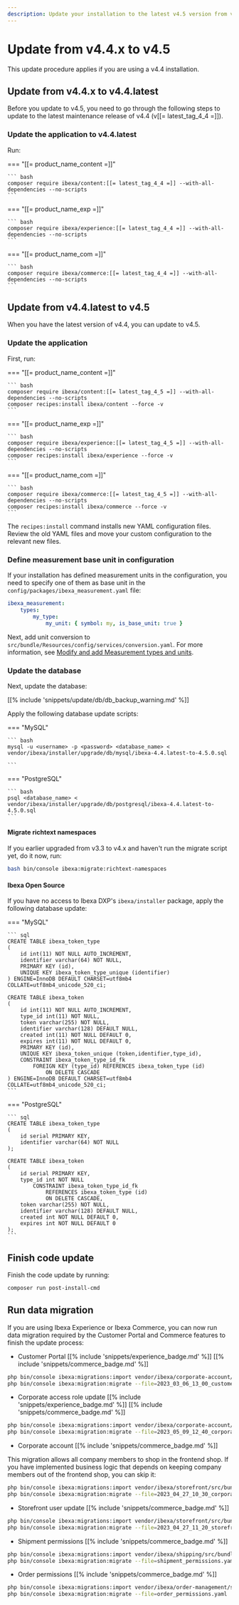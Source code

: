 ```yaml
---
description: Update your installation to the latest v4.5 version from v4.4.x.
---
```


# Update from v4.4.x to v4.5

This update procedure applies if you are using a v4.4 installation.

## Update from v4.4.x to v4.4.latest

Before you update to v4.5, you need to go through the following steps to update to the latest maintenance release of v4.4 (v[[= latest_tag_4_4 =]]).

### Update the application to v4.4.latest

Run:

=== "[[= product_name_content =]]"

    ``` bash
    composer require ibexa/content:[[= latest_tag_4_4 =]] --with-all-dependencies --no-scripts
    ```
=== "[[= product_name_exp =]]"

    ``` bash
    composer require ibexa/experience:[[= latest_tag_4_4 =]] --with-all-dependencies --no-scripts
    ```
=== "[[= product_name_com =]]"

    ``` bash
    composer require ibexa/commerce:[[= latest_tag_4_4 =]] --with-all-dependencies --no-scripts
    ```

## Update from v4.4.latest to v4.5

When you have the latest version of v4.4, you can update to v4.5.

### Update the application

First, run:

=== "[[= product_name_content =]]"

    ``` bash
    composer require ibexa/content:[[= latest_tag_4_5 =]] --with-all-dependencies --no-scripts
    composer recipes:install ibexa/content --force -v
    ```
=== "[[= product_name_exp =]]"

    ``` bash
    composer require ibexa/experience:[[= latest_tag_4_5 =]] --with-all-dependencies --no-scripts
    composer recipes:install ibexa/experience --force -v
    ```
=== "[[= product_name_com =]]"

    ``` bash
    composer require ibexa/commerce:[[= latest_tag_4_5 =]] --with-all-dependencies --no-scripts
    composer recipes:install ibexa/commerce --force -v
    ```

The `recipes:install` command installs new YAML configuration files.
Review the old YAML files and move your custom configuration to the relevant new files.

### Define measurement base unit in configuration

If your installation has defined measurement units in the configuration,
you need to specify one of them as base unit in the `config/packages/ibexa_measurement.yaml` file:

```yaml
ibexa_measurement:
    types:
        my_type:
            my_unit: { symbol: my, is_base_unit: true }
```

Next, add unit conversion to `src/bundle/Resources/config/services/conversion.yaml`. 
For more information, see [Modify and add Measurement types and units](https://doc.ibexa.co/en/4.5/content_management/field_types/field_type_reference/measurementfield/#modify-and-add-measurement-types-and-units).

### Update the database

Next, update the database:

[[% include 'snippets/update/db/db_backup_warning.md' %]]

Apply the following database update scripts:

=== "MySQL"

    ``` bash
    mysql -u <username> -p <password> <database_name> < vendor/ibexa/installer/upgrade/db/mysql/ibexa-4.4.latest-to-4.5.0.sql

    ```

=== "PostgreSQL"

    ``` bash
    psql <database_name> < vendor/ibexa/installer/upgrade/db/postgresql/ibexa-4.4.latest-to-4.5.0.sql
    ```

#### Migrate richtext namespaces

If you earlier upgraded from v3.3 to v4.x and haven't run the migrate script yet, do it now, run:

```bash
bash bin/console ibexa:migrate:richtext-namespaces
```

#### Ibexa Open Source

If you have no access to Ibexa DXP's `ibexa/installer` package, apply the following database update:

=== "MySQL"

    ``` sql
    CREATE TABLE ibexa_token_type
    (
        id int(11) NOT NULL AUTO_INCREMENT,
        identifier varchar(64) NOT NULL,
        PRIMARY KEY (id),
        UNIQUE KEY ibexa_token_type_unique (identifier)
    ) ENGINE=InnoDB DEFAULT CHARSET=utf8mb4 COLLATE=utf8mb4_unicode_520_ci;
    
    CREATE TABLE ibexa_token
    (
        id int(11) NOT NULL AUTO_INCREMENT,
        type_id int(11) NOT NULL,
        token varchar(255) NOT NULL,
        identifier varchar(128) DEFAULT NULL,
        created int(11) NOT NULL DEFAULT 0,
        expires int(11) NOT NULL DEFAULT 0,
        PRIMARY KEY (id),
        UNIQUE KEY ibexa_token_unique (token,identifier,type_id),
        CONSTRAINT ibexa_token_type_id_fk
            FOREIGN KEY (type_id) REFERENCES ibexa_token_type (id)
                ON DELETE CASCADE
    ) ENGINE=InnoDB DEFAULT CHARSET=utf8mb4 COLLATE=utf8mb4_unicode_520_ci;
    ```

=== "PostgreSQL"

    ``` sql
    CREATE TABLE ibexa_token_type
    (
        id serial PRIMARY KEY,
        identifier varchar(64) NOT NULL
    );
    
    CREATE TABLE ibexa_token
    (
        id serial PRIMARY KEY,
        type_id int NOT NULL
            CONSTRAINT ibexa_token_type_id_fk
                REFERENCES ibexa_token_type (id)
                ON DELETE CASCADE,
        token varchar(255) NOT NULL,
        identifier varchar(128) DEFAULT NULL,
        created int NOT NULL DEFAULT 0,
        expires int NOT NULL DEFAULT 0
    );
    ```

## Finish code update

Finish the code update by running:

```bash
composer run post-install-cmd
```

## Run data migration

If you are using Ibexa Experience or Ibexa Commerce,
you can now run data migration required by the Customer Portal and Commerce features to finish the update process:

- Customer Portal [[% include 'snippets/experience_badge.md' %]] [[% include 'snippets/commerce_badge.md' %]]

```bash
php bin/console ibexa:migrations:import vendor/ibexa/corporate-account/src/bundle/Resources/migrations/customer_portal.yaml --name=2023_03_06_13_00_customer_portal.yaml
php bin/console ibexa:migration:migrate --file=2023_03_06_13_00_customer_portal.yaml
```

- Corporate access role update [[% include 'snippets/experience_badge.md' %]] [[% include 'snippets/commerce_badge.md' %]]

```bash
php bin/console ibexa:migrations:import vendor/ibexa/corporate-account/src/bundle/Resources/migrations/2023_05_09_12_40_corporate_access_role_update.yaml --name=2023_05_09_12_40_corporate_access_role_update.yaml
php bin/console ibexa:migration:migrate --file=2023_05_09_12_40_corporate_access_role_update.yaml
```

- Corporate account [[% include 'snippets/commerce_badge.md' %]]

This migration allows all company members to shop in the frontend shop. If you have implemented business logic that depends on keeping company members out of the frontend shop, you can skip it:

```bash
php bin/console ibexa:migrations:import vendor/ibexa/storefront/src/bundle/Resources/migrations/2023_04_27_10_30_corporate_account.yaml --name=2023_04_27_10_30_corporate_account.yaml
php bin/console ibexa:migration:migrate --file=2023_04_27_10_30_corporate_account.yaml
```

- Storefront user update [[% include 'snippets/commerce_badge.md' %]]

```bash
php bin/console ibexa:migrations:import vendor/ibexa/storefront/src/bundle/Resources/migrations/2023_04_27_11_20_storefront_user_role_update.yaml --name=2023_04_27_11_20_storefront_user_role_update.yaml
php bin/console ibexa:migration:migrate --file=2023_04_27_11_20_storefront_user_role_update.yaml
```

- Shipment permissions [[% include 'snippets/commerce_badge.md' %]]

```bash
php bin/console ibexa:migrations:import vendor/ibexa/shipping/src/bundle/Resources/install/migrations/shipment_permissions.yaml --name=shipment_permissions.yaml
php bin/console ibexa:migration:migrate --file=shipment_permissions.yaml
```

- Order permissions [[% include 'snippets/commerce_badge.md' %]]

```bash
php bin/console ibexa:migrations:import vendor/ibexa/order-management/src/bundle/Resources/install/migrations/order_permissions.yaml --name=order_permissions.yaml
php bin/console ibexa:migration:migrate --file=order_permissions.yaml
```
